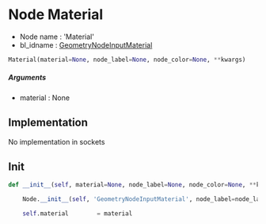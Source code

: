 # Node Material

- Node name : 'Material'
- bl_idname : [GeometryNodeInputMaterial](https://docs.blender.org/api/current/bpy.types.GeometryNodeInputMaterial.html)


``` python
Material(material=None, node_label=None, node_color=None, **kwargs)
```
##### Arguments

- material : None

## Implementation

No implementation in sockets

## Init

``` python
def __init__(self, material=None, node_label=None, node_color=None, **kwargs):

    Node.__init__(self, 'GeometryNodeInputMaterial', node_label=node_label, node_color=node_color, **kwargs)

    self.material        = material
```
